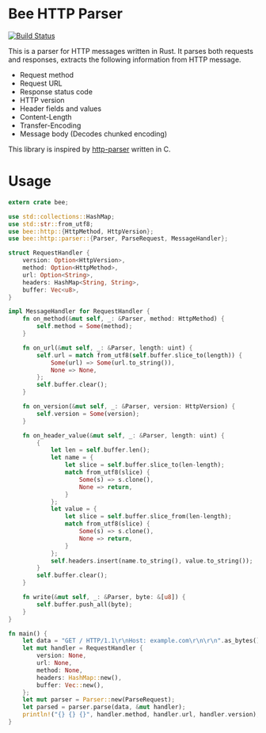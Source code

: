 Bee HTTP Parser
========
[![Build Status](https://travis-ci.org/faultier/bee.svg?branch=master)](https://travis-ci.org/faultier/bee)

This is a parser for HTTP messages written in Rust. It parses both requests and responses,
extracts the following information from HTTP message.

- Request method
- Request URL
- Response status code
- HTTP version
- Header fields and values
- Content-Length
- Transfer-Encoding
- Message body (Decodes chunked encoding)

This library is inspired by [http-parser](https://github.com/joyent/http-parser) written in C.

# Usage

```rust
extern crate bee;

use std::collections::HashMap;
use std::str::from_utf8;
use bee::http::{HttpMethod, HttpVersion};
use bee::http::parser::{Parser, ParseRequest, MessageHandler};

struct RequestHandler {
    version: Option<HttpVersion>,
    method: Option<HttpMethod>,
    url: Option<String>,
    headers: HashMap<String, String>,
    buffer: Vec<u8>,
}

impl MessageHandler for RequestHandler {
    fn on_method(&mut self, _: &Parser, method: HttpMethod) {
        self.method = Some(method);
    }

    fn on_url(&mut self, _: &Parser, length: uint) {
        self.url = match from_utf8(self.buffer.slice_to(length)) {
            Some(url) => Some(url.to_string()),
            None => None,
        };
        self.buffer.clear();
    }

    fn on_version(&mut self, _: &Parser, version: HttpVersion) {
        self.version = Some(version);
    }

    fn on_header_value(&mut self, _: &Parser, length: uint) {
        {
            let len = self.buffer.len();
            let name = {
                let slice = self.buffer.slice_to(len-length);
                match from_utf8(slice) {
                    Some(s) => s.clone(),
                    None => return,
                }
            };
            let value = {
                let slice = self.buffer.slice_from(len-length);
                match from_utf8(slice) {
                    Some(s) => s.clone(),
                    None => return,
                }
            };
            self.headers.insert(name.to_string(), value.to_string());
        }
        self.buffer.clear();
    }

    fn write(&mut self, _: &Parser, byte: &[u8]) {
        self.buffer.push_all(byte);
    }
}

fn main() {
    let data = "GET / HTTP/1.1\r\nHost: example.com\r\n\r\n".as_bytes();
    let mut handler = RequestHandler {
        version: None,
        url: None,
        method: None,
        headers: HashMap::new(),
        buffer: Vec::new(),
    };
    let mut parser = Parser::new(ParseRequest);
    let parsed = parser.parse(data, &mut handler);
    println!("{} {} {}", handler.method, handler.url, handler.version);
}
```


